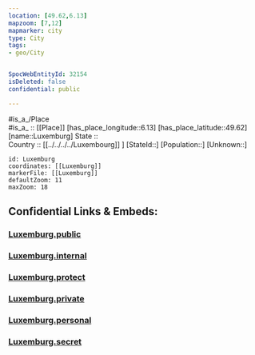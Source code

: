 ```yaml
---
location: [49.62,6.13] 
mapzoom: [7,12] 
mapmarker: city 
type: City
tags:
- geo/City


SpocWebEntityId: 32154
isDeleted: false
confidential: public

---
```

#is_a_/Place  
#is_a_ :: [[Place]] 
[has_place_longitude::6.13] 
[has_place_latitude::49.62] 
[name::Luxemburg] 
State ::  
Country :: [[../../../../Luxembourg]] ] 
[StateId::] 
[Population::] 
[Unknown::] 


```leaflet
id: Luxemburg
coordinates: [[Luxemburg]] 
markerFile: [[Luxemburg]] 
defaultZoom: 11 
maxZoom: 18
```


## Confidential Links & Embeds: 

### [Luxemburg.public](/_public/\Earth\Continent\Europe\Europe~West\Luxembourg\CityLuxemburg.public.md) 

### [Luxemburg.internal](/_internal/\Earth\Continent\Europe\Europe~West\Luxembourg\CityLuxemburg.internal.md) 

### [Luxemburg.protect](/_protect/\Earth\Continent\Europe\Europe~West\Luxembourg\CityLuxemburg.protect.md) 

### [Luxemburg.private](/_private/\Earth\Continent\Europe\Europe~West\Luxembourg\CityLuxemburg.private.md) 

### [Luxemburg.personal](/_personal/\Earth\Continent\Europe\Europe~West\Luxembourg\CityLuxemburg.personal.md) 

### [Luxemburg.secret](/_secret/\Earth\Continent\Europe\Europe~West\Luxembourg\CityLuxemburg.secret.md)

